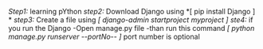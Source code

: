 *Step1:* learning pYthon
*step2:* Download Django using   *[  pip install Django  ] *
*step3:* Create a file using     *[  django-admin startproject myproject ]*
*ste4:* if you run the Django 
        -Open manage.py file
        -than run this command *[  python manage.py runserver --portNo--  ]* port number is optional

